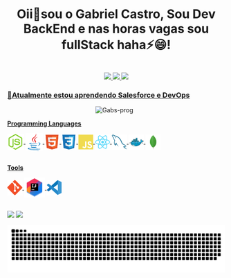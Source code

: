 <h1 align="center"> Oii👋sou o Gabriel Castro, Sou Dev BackEnd e nas horas vagas sou fullStack haha⚡😄!</h1>
<br>
<div align="center">
  <a href="https://github.com/vgabrielcastro">   
  <img src = "https://camo.githubusercontent.com/be37cdc8f930300096c506ad4574eaae977c48fbb2705cfcb92f4eeab8282c7a/68747470733a2f2f6d656469612e67697068792e636f6d2f6d656469612f56674344417a634b767352364f4d307557672f67697068792e676966" width = 100>
  <img src = "https://github-readme-stats.vercel.app/api?username=vgabrielcastro&show_icons=true&theme=dark" width = 400>
  <img height="155" src="https://github-readme-stats.vercel.app/api/top-langs/?username=vgabrielCastro&layout=compact&langs_count=7&theme=dark" />
</div>
  <h3>🌱Atualmente estou aprendendo Salesforce e DevOps</h3> 
  <img align="right" alt="Gabs-prog" width="300" src="https://i2.wp.com/allhtaccess.info/wp-content/uploads/2018/03/programming.gif?fit=1281%2C716&ssl=1" />
  
    
<div style="display: inline_block"><br>
  
  **Programming Languages**
  
  
  <img align="center" title="NodeJs" alt="Gabs-Ts" height="38" width="38" src="https://raw.githubusercontent.com/devicons/devicon/master/icons/nodejs/nodejs-plain.svg">
  <img align="center" title="Java" alt="Gabs-Java" height="40" width="40" src="https://raw.githubusercontent.com/devicons/devicon/master/icons/java/java-original.svg">
  
  <img align="center" title="HTML" alt="Gabs-HTML" height="35" width="35" src="https://raw.githubusercontent.com/devicons/devicon/master/icons/html5/html5-original.svg">
  <img align="center" title="CSS" alt="Gabs-CSS" height="35" width="35" src="https://raw.githubusercontent.com/devicons/devicon/master/icons/css3/css3-original.svg">
  <img title="JavaScript" align="center" alt="Gabs-JavaScript" height="35" width="35" src="https://raw.githubusercontent.com/devicons/devicon/master/icons/javascript/javascript-plain.svg">
  <img align="center" title="React" alt="Gabs-React" height="35" width="35" src="https://raw.githubusercontent.com/devicons/devicon/master/icons/react/react-original.svg">
  <img align="center" title="MySQL" alt="Gabs-MySQL" height="35" width="35" src="https://raw.githubusercontent.com/devicons/devicon/master/icons/mysql/mysql-original.svg">
  <img align="center" title="Docker" alt="Gabs-Docker" height="35" width="35" src="https://raw.githubusercontent.com/devicons/devicon/master/icons/docker/docker-original.svg">
  <img align="center" title="MongoDB" alt="Gabs-MongoDB" height="35" width="35" src="https://raw.githubusercontent.com/devicons/devicon/master/icons/mongodb/mongodb-original.svg">
</div>

  <div style="display: inline_block"><br>
   
  **Tools**
  
  <img align="center" title="Git" alt="Gabs-Git" height="35" width="35" src="https://raw.githubusercontent.com/devicons/devicon/master/icons/git/git-original.svg">
   <img align="center" title="Intellij IDE" alt="Gabs-Intellij" height="47" width="48" src="https://raw.githubusercontent.com/nomi9995/intellij-merge-tool/HEAD/media/logo.png">
    <img align="center" title="VSCode" alt="Gabs-VSCode" height="35" width="35" src="https://raw.githubusercontent.com/devicons/devicon/master/icons/vscode/vscode-original.svg">
  </div>
  
  ##
 
<div>
  
  <a href = "mailto:vini.gabriell@outlook.com"><img src="https://img.shields.io/badge/-Microsoft_Outlook-%23333?style=for-the-badge&logo=Microsoft_Outlook&logoColor=white" target="_blank"></a>
  <a href="https://www.linkedin.com/in/vini-gabriel-castro" target="_blank"><img src="https://img.shields.io/badge/-LinkedIn-%230077B5?style=for-the-badge&logo=linkedin&logoColor=white" target="_blank"></a> 
  
  ![Snake animation](https://raw.githubusercontent.com/Platane/snk/output/github-contribution-grid-snake.svg)
  
</div>
